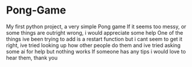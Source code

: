 # Pong-Game
My first python project, a very simple Pong game
If it seems too messy, or some things are outright wrong, i would appreciate some help
One of the things ive been trying to add is a restart function but i cant seem to get it right, ive tried looking up how other people do them and ive tried asking some ai for help but nothing works
If someone has any tips i would love to hear them, thank you 
